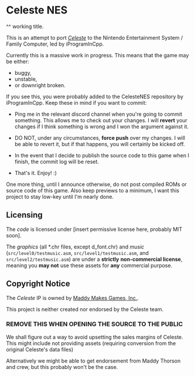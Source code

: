 # Celeste NES

^^ working title.

This is an attempt to port *[Celeste](https://celestegame.com)* to the Nintendo
Entertainment System / Family Computer, led by iProgramInCpp.

Currently this is a massive work in progress. This means that the game may be
either:
- buggy,
- unstable,
- or downright broken.

If you see this, you were probably added to the CelesteNES repository by
iProgramInCpp. Keep these in mind if you want to commit:

- Ping me in the relevant discord channel when you're going to commit something.
	This allows me to check out your changes. I will **revert** your changes if
	I think something is wrong and I won the argument against it.

- DO NOT, under any circumstances, **force push** over my changes.  I will be
  able to revert it, but if that happens, you will certainly be kicked off.

- In the event that I decide to publish the source code to this game when I finish,
  the commit log will be reset.

- That's it. Enjoy! :)

One more thing, until I announce otherwise, do not post compiled ROMs or source
code of this game. Also keep previews to a minimum, I want this project to stay
low-key until I'm nearly done.

## Licensing

The *code* is licensed under [insert permissive license here, probably MIT soon].

The *graphics* (all \*.chr files, except d_font.chr) and *music* (`src/level0/testmusic.asm`,
`src/level1/testmusic.asm`, and `src/level2/testmusic.asm`) are under a **strictly**
**non-commercial license**, meaning you **may not** use these assets for **any**
commercial purpose.

## Copyright Notice

The *Celeste* IP is owned by [Maddy Makes Games, Inc.](https://maddymakesgames.com).

This project is neither created nor endorsed by the Celeste team.

### REMOVE THIS WHEN OPENING THE SOURCE TO THE PUBLIC ###

We shall figure out a way to avoid upsetting the sales margins of Celeste.  This
might include not providing assets (requiring conversion from the original Celeste's
data files)

Alternatively we might be able to get endorsement from Maddy Thorson and crew, but
this probably won't be the case.
